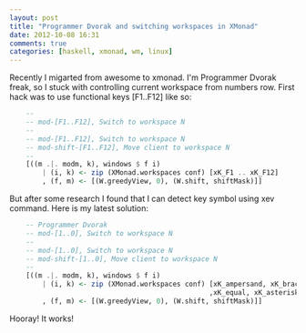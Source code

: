 ```yaml
---
layout: post
title: "Programmer Dvorak and switching workspaces in XMonad"
date: 2012-10-08 16:31
comments: true
categories: [haskell, xmonad, wm, linux]
---
```

Recently I migarted from awesome to xmonad. I'm Programmer Dvorak freak, so I stuck with controlling current workspace from numbers row. First hack was to use functional keys [F1..F12] like so:

```haskell
    --
    -- mod-[F1..F12], Switch to workspace N
    --
    -- mod-[F1..F12], Switch to workspace N
    -- mod-shift-[F1..F12], Move client to workspace N
    --
    [((m .|. modm, k), windows $ f i)
        | (i, k) <- zip (XMonad.workspaces conf) [xK_F1 .. xK_F12]
        , (f, m) <- [(W.greedyView, 0), (W.shift, shiftMask)]]

```


But after some research I found that I can detect key symbol using xev command. Here is my latest solution:

```haskell
    -- Programmer Dvorak
    -- mod-[1..0], Switch to workspace N
    --
    -- mod-[1..0], Switch to workspace N
    -- mod-shift-[1..0], Move client to workspace N
    --
    [((m .|. modm, k), windows $ f i)
        | (i, k) <- zip (XMonad.workspaces conf) [xK_ampersand, xK_bracketleft, xK_braceleft, xK_braceright, xK_parenleft
                                                 ,xK_equal, xK_asterisk, xK_parenright, xK_plus, xK_bracketright, xK_exclam]
        , (f, m) <- [(W.greedyView, 0), (W.shift, shiftMask)]]

```

Hooray! It works!
